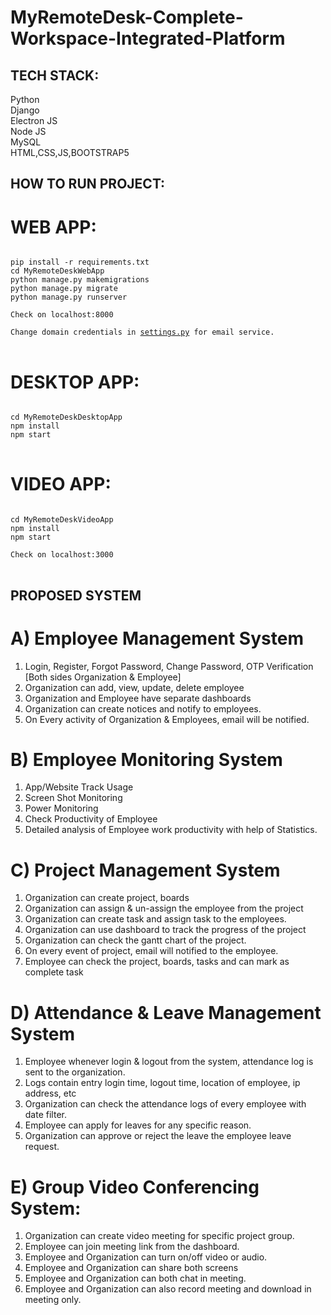 # MyRemoteDesk-Complete-Workspace-Integrated-Platform




## TECH STACK:

Python <br/>
Django <br/>
Electron JS <br/>
Node JS <br/>
MySQL <br/>
HTML,CSS,JS,BOOTSTRAP5

## HOW TO RUN PROJECT:

# WEB APP:
<pre>
<code>
pip install -r requirements.txt
cd MyRemoteDeskWebApp
python manage.py makemigrations
python manage.py migrate
python manage.py runserver

Check on localhost:8000

Change domain credentials in <a rel="license" href="https://github.com/narender-rk10/MyRemoteDesk-Complete-Workspace-Integrated-Platform/blob/master/MyRemoteDeskWebApp/MyRemoteDesk/settings.py">settings.py</a> for email service.
</code>
</pre>

# DESKTOP APP:
<pre>
<code>
cd MyRemoteDeskDesktopApp
npm install
npm start
</code>
</pre>

# VIDEO APP:
<pre>
<code>
cd MyRemoteDeskVideoApp
npm install
npm start

Check on localhost:3000
</code>
</pre>

## PROPOSED SYSTEM
# A) Employee Management System
1) Login, Register, Forgot Password, Change Password, OTP Verification [Both sides Organization & Employee]
2) Organization can add, view, update, delete employee
3) Organization and Employee have separate dashboards
4) Organization can create notices and notify to employees.
5) On Every activity of Organization & Employees, email will be notified.

# B) Employee Monitoring System
1) App/Website Track Usage
2) Screen Shot Monitoring
3) Power Monitoring
4) Check Productivity of Employee
5) Detailed analysis of Employee work productivity with help of Statistics.


# C) Project Management System
1) Organization can create project, boards
2) Organization can assign & un-assign the employee from the project
3) Organization can create task and assign task to the employees.
4) Organization can use dashboard to track the progress of the project
5) Organization can check the gantt chart of the project.
6) On every event of project, email will notified to the employee.
7) Employee can check the project, boards, tasks and can mark as complete task


# D) Attendance & Leave Management System 
1) Employee whenever login & logout from the system, attendance log is sent to the organization.
2) Logs contain entry login time, logout time, location of employee, ip address, etc
3) Organization can check the attendance logs of every employee with date filter.
4) Employee can apply for leaves for any specific reason.
5) Organization can approve or reject the leave the employee leave request.


# E) Group Video Conferencing System:
 
1) Organization can create video meeting for specific project group.
2) Employee can join meeting link from the dashboard.
3) Employee and Organization can turn on/off video or audio.
4) Employee and Organization can share both screens
5) Employee and Organization can both chat in meeting.
6) Employee and Organization can also record meeting and download in meeting only.



